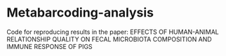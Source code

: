 # Metabarcoding-analysis
Code for reproducing results in the paper: EFFECTS OF HUMAN-ANIMAL RELATIONSHIP QUALITY ON FECAL MICROBIOTA COMPOSITION 
AND IMMUNE RESPONSE OF PIGS
